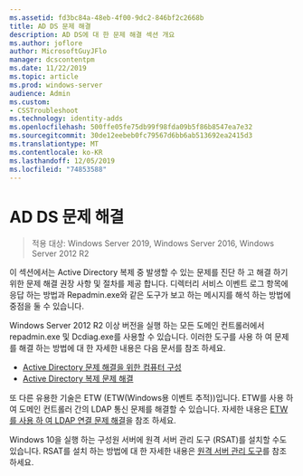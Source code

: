 ```yaml
---
ms.assetid: fd3bc84a-48eb-4f00-9dc2-846bf2c2668b
title: AD DS 문제 해결
description: AD DS에 대 한 문제 해결 섹션 개요
ms.author: joflore
author: MicrosoftGuyJFlo
manager: dcscontentpm
ms.date: 11/22/2019
ms.topic: article
ms.prod: windows-server
audience: Admin
ms.custom:
- CSSTroubleshoot
ms.technology: identity-adds
ms.openlocfilehash: 500ffe05fe75db99f98fda09b5f86b8547ea7e32
ms.sourcegitcommit: 30de12eebeb0fc79567d6bb6ab513692ea2415d3
ms.translationtype: MT
ms.contentlocale: ko-KR
ms.lasthandoff: 12/05/2019
ms.locfileid: "74853588"
---
```

# <a name="ad-ds-troubleshooting"></a>AD DS 문제 해결

>적용 대상: Windows Server 2019, Windows Server 2016, Windows Server 2012 R2

이 섹션에서는 Active Directory 복제 중 발생할 수 있는 문제를 진단 하 고 해결 하기 위한 문제 해결 권장 사항 및 절차를 제공 합니다. 디렉터리 서비스 이벤트 로그 항목에 응답 하는 방법과 Repadmin.exe와 같은 도구가 보고 하는 메시지를 해석 하는 방법에 중점을 둘 수 있습니다.

Windows Server 2012 R2 이상 버전을 실행 하는 모든 도메인 컨트롤러에서 repadmin.exe 및 Dcdiag.exe를 사용할 수 있습니다. 이러한 도구를 사용 하 여 문제를 해결 하는 방법에 대 한 자세한 내용은 다음 문서를 참조 하세요.

- [Active Directory 문제 해결을 위한 컴퓨터 구성](../manage/troubleshoot/Configuring-a-Computer-for-Troubleshooting.md)
- [Active Directory 복제 문제 해결](../manage/troubleshoot/Troubleshooting-Active-Directory-Replication-Problems.md)

또 다른 유용한 기술은 ETW (ETW(Windows용 이벤트 추적))입니다. ETW를 사용 하 여 도메인 컨트롤러 간의 LDAP 통신 문제를 해결할 수 있습니다. 자세한 내용은 [ETW를 사용 하 여 LDAP 연결 문제 해결](../manage/troubleshoot/troubleshoot-ldap-using-etw.md)을 참조 하세요.

Windows 10을 실행 하는 구성원 서버에 원격 서버 관리 도구 (RSAT)를 설치할 수도 있습니다. RSAT를 설치 하는 방법에 대 한 자세한 내용은 [원격 서버 관리 도구](https://docs.microsoft.com/windows-server/remote/remote-server-administration-tools)를 참조 하세요.
